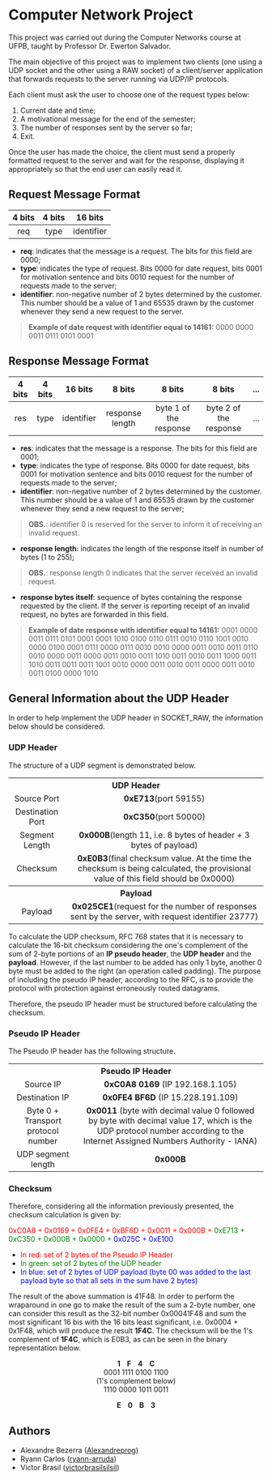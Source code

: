 # Computer Network Project

This project was carried out during the Computer Networks course at UFPB, taught by Professor Dr. Ewerton Salvador.

The main objective of this project was to implement two clients (one using a UDP socket and the other using a RAW socket) of a client/server application that forwards requests to the server running via UDP/IP protocols.

Each client must ask the user to choose one of the request types below:

1. Current date and time;
2. A motivational message for the end of the semester;
3. The number of responses sent by the server so far;
4. Exit.

Once the user has made the choice, the client must send a properly formatted request to the server and wait for the response, displaying it appropriately so that the end user can easily read it.

## Request Message Format

|4 bits | 4 bits | 16 bits |
|:--------:|:--------:|:--------:|
|req    |  type  |identifier|

* **req**: indicates that the message is a request. The bits for this field are 0000;
* **type**: indicates the type of request. Bits 0000 for date request, bits 0001 for motivation sentence and bits 0010 request for the number of requests made to the server;
* **identifier**: non-negative number of 2 bytes determined by the customer. This number should be a value of 1 and 65535 drawn by the customer whenever they send a new request to the server.

> **Example of date request with identifier equal to 14161:** 0000 0000 0011 0111 0101 0001

## Response Message Format

|4 bits | 4 bits | 16 bits | 8 bits | 8 bits | 8 bits | ... |
|:--------:|:--------:|:--------:|:---------:|:--------:|:--------:|:--------:|
|res    |  type  |identifier| response length | byte 1 of the response | byte 2 of the response | ... |

* **res**: indicates that the message is a response. The bits for this field are 0001;
* **type**: indicates the type of response. Bits 0000 for date request, bits 0001 for motivation sentence and bits 0010 request for the number of requests made to the server;
* **identifier**: non-negative number of 2 bytes determined by the customer. This number should be a value of 1 and 65535 drawn by the customer whenever they send a new request to the server;

> **OBS.**: identifier 0 is reserved for the server to inform it of receiving an invalid request.
* **response length**: indicates the length of the response itself in number of bytes (1 to 255);

> **OBS.**: response length 0 indicates that the server received an invalid request.
* **response bytes itself**: sequence of bytes containing the response requested by the client. If the server is reporting receipt of an invalid request, no bytes are forwarded in this field.

> **Example of date response with identifier equal to 14161:** 0001 0000 0011 0111 0101 0001 0001 1010 0100 0110 0111 0010 0110 1001 0010 0000 0100 0001 0111 0000 0111 0010 0010 0000 0011 0010 0011 0110 0010 0000 0011 0000 0011 0010 0011 1010 0011 0010 0011 1000 0011 1010 0011 0011 0011 1001 0010 0000 0011 0010 0011 0000 0011 0010 0011 0100 0000 1010

## General Information about the UDP Header

In order to help implement the UDP header in SOCKET_RAW, the information below should be considered.

### UDP Header

The structure of a UDP segment is demonstrated below.

<table>
    <tr>
        <th colspan="2" style="text-align:center;"><strong>UDP Header</strong></th>
    </tr>
    <tr>
        <td style="text-align:center;">Source Port</td>
        <td style="text-align:center;"><strong>0xE713</strong>(port 59155)</td>
    </tr>
    <tr>
        <td style="text-align:center;">Destination Port</td>
        <td style="text-align:center;"><strong>0xC350</strong>(port 50000)</td>
    </tr>
    <tr>
        <td style="text-align:center;">Segment Length</td>
        <td style="text-align:center;"><strong>0x000B</strong>(length 11, i.e. 8 bytes of header + 3 bytes of payload)</td>
    </tr>
    <tr>
        <td style="text-align:center;">Checksum</td>
        <td style="text-align:center;"><strong>0xE0B3</strong>(final checksum value. At the time the checksum is being calculated, the provisional value of this field should be 0x0000)</td>
    </tr>
    <tr>
        <th colspan="2" style="text-align:center;"><strong>Payload</strong></th>
    </tr>
    <tr>
        <td style="text-align:center;">Payload</td>
        <td style="text-align:center;"><strong>0x025CE1</strong>(request for the number of responses sent by the server, with request identifier 23777)</td>
    </tr>
</table>

To calculate the UDP checksum, RFC 768 states that it is necessary to calculate the 16-bit checksum considering the one's complement of the sum of 2-byte portions of an **IP pseudo header**, the **UDP header** and the **payload**. However, if the last number to be added has only 1 byte, another 0 byte must be added to the right (an operation called padding). The purpose of including the pseudo IP header, according to the RFC, is to provide the protocol with protection against erroneously routed datagrams.

Therefore, the pseudo IP header must be structured before calculating the checksum.

### Pseudo IP Header

The Pseudo IP header has the following structure.

<table>
    <tr>
        <th colspan="2" style="text-align:center;"><strong>Pseudo IP Header</strong></th>
    </tr>
    <tr>
        <td style="text-align:center;">Source IP</td>
        <td style="text-align:center;"><strong>0xC0A8 0169</strong> (IP 192.168.1.105)</td>
    </tr>
    <tr>
        <td style="text-align:center;">Destination IP</td>
        <td style="text-align:center;"><strong>0x0FE4 BF6D</strong> (IP 15.228.191.109)</td>
    </tr>
    <tr>
        <td style="text-align:center;">Byte 0 + Transport protocol number</td>
        <td style="text-align:center;"><strong>0x0011</strong> (byte with decimal value 0 followed by byte with decimal value 17, which is the UDP protocol number according to the Internet Assigned Numbers Authority - IANA)</td>
    </tr>
    <tr>
        <td style="text-align:center;">UDP segment length</td>
        <td style="text-align:center;"><strong>0x000B</strong></td>
    </tr>
</table>

### Checksum

Therefore, considering all the information previously presented, the checksum calculation is given by:

<span style="color:red;">0xC0A8 + 0x0169 + 0x0FE4 + 0xBF6D + 0x0011 + 0x000B + </span><span style="color:green;">0xE713 + 0xC350 + 0x000B + 0x0000 + </span><span style="color:blue;">0x025C + 0xE100</span>

* <span style="color:red;">In red: set of 2 bytes of the Pseudo IP Header</span>
* <span style="color:green;">In green: set of 2 bytes of the UDP header</span>
* <span style="color:blue;">In blue: set of 2 bytes of UDP payload (byte 00 was added to the last payload byte so that all sets in the sum have 2 bytes)</span>

The result of the above summation is 41F48. In order to perform the wraparound in one go to make the result of the sum a 2-byte number, one can consider this result as the 32-bit number 0x00041F48 and sum the most significant 16 bis with the 16 bits least significant, i.e. 0x0004 + 0x1F48, which will produce the result **1F4C**. The checksum will be the 1's complement of **1F4C**, which is E0B3, as can be seen in the binary representation below.

<p align="center">
    <strong>1&nbsp;&nbsp;&nbsp;&nbsp;F&nbsp;&nbsp;&nbsp;&nbsp;4&nbsp;&nbsp;&nbsp;&nbsp;C</strong>
    <br>
    0001 1111 0100 1100
    <br>
    (1's complement below)
    <br>
    1110 0000 1011 0011
</p>

<p align="center">
    <strong>E&nbsp;&nbsp;&nbsp;&nbsp;0&nbsp;&nbsp;&nbsp;&nbsp;B&nbsp;&nbsp;&nbsp;&nbsp;3</strong>
</p>

## Authors

* Alexandre Bezerra ([Alexandreprog](https://github.com/Alexandreprog))
* Ryann Carlos ([ryann-arruda](https://github.com/ryann-arruda))
* Victor Brasil ([victorbrasilsilsil](https://github.com/victorbrasilsilsil))